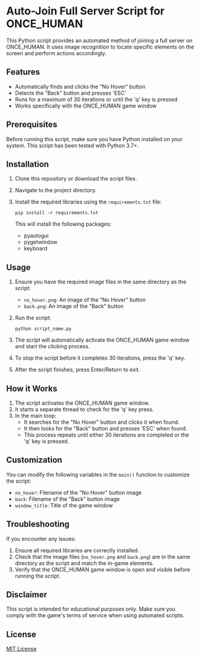 # Auto-Join Full Server Script for ONCE_HUMAN

This Python script provides an automated method of joining a full server on ONCE_HUMAN. It uses image recognition to locate specific elements on the screen and perform actions accordingly.

## Features

- Automatically finds and clicks the "No Hover" button
- Detects the "Back" button and presses 'ESC'
- Runs for a maximum of 30 iterations or until the 'q' key is pressed
- Works specifically with the ONCE_HUMAN game window

## Prerequisites

Before running this script, make sure you have Python installed on your system. This script has been tested with Python 3.7+.

## Installation

1. Clone this repository or download the script files.

2. Navigate to the project directory.

3. Install the required libraries using the `requirements.txt` file:

   ```
   pip install -r requirements.txt
   ```

   This will install the following packages:
   - pyautogui
   - pygetwindow
   - keyboard

## Usage

1. Ensure you have the required image files in the same directory as the script:
   - `no_hover.png`: An image of the "No Hover" button
   - `back.png`: An image of the "Back" button

2. Run the script:

   ```
   python script_name.py
   ```

3. The script will automatically activate the ONCE_HUMAN game window and start the clicking process.

4. To stop the script before it completes 30 iterations, press the 'q' key.

5. After the script finishes, press Enter/Return to exit.

## How it Works

1. The script activates the ONCE_HUMAN game window.
2. It starts a separate thread to check for the 'q' key press.
3. In the main loop:
   - It searches for the "No Hover" button and clicks it when found.
   - It then looks for the "Back" button and presses 'ESC' when found.
   - This process repeats until either 30 iterations are completed or the 'q' key is pressed.

## Customization

You can modify the following variables in the `main()` function to customize the script:

- `no_hover`: Filename of the "No Hover" button image
- `back`: Filename of the "Back" button image
- `window_title`: Title of the game window

## Troubleshooting

If you encounter any issues:

1. Ensure all required libraries are correctly installed.
2. Check that the image files (`no_hover.png` and `back.png`) are in the same directory as the script and match the in-game elements.
3. Verify that the ONCE_HUMAN game window is open and visible before running the script.

## Disclaimer

This script is intended for educational purposes only. Make sure you comply with the game's terms of service when using automated scripts.

## License

[MIT License](https://opensource.org/licenses/MIT)
